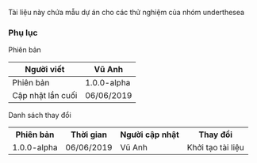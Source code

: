 Tài liệu này chứa mẫu dự án cho các thử nghiệm của nhóm underthesea

### Phụ lục

Phiên bản 

| Người viết        | Vũ Anh     |
|-------------------|------------|
| Phiên bản         | 1.0.0-alpha|
| Cập nhật lần cuối | 06/06/2019 |

Danh sách thay đổi 

<table>
<tr>
<th>Phiên bản</th>
<th>Thời gian</th>
<th>Người cập nhật</th>
<th>Thay đổi</th>
</tr>
<tr>
<td>1.0.0-alpha</td>
<td>06/06/2019</td>
<td>Vũ Anh</td>
<td>Khởi tạo tài liệu</td>
</tr>
</table>

